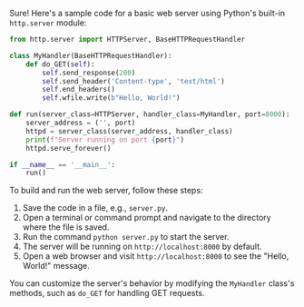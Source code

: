 Sure! Here's a sample code for a basic web server using Python's built-in `http.server` module:

```python
from http.server import HTTPServer, BaseHTTPRequestHandler

class MyHandler(BaseHTTPRequestHandler):
    def do_GET(self):
        self.send_response(200)
        self.send_header('Content-type', 'text/html')
        self.end_headers()
        self.wfile.write(b"Hello, World!")

def run(server_class=HTTPServer, handler_class=MyHandler, port=8000):
    server_address = ('', port)
    httpd = server_class(server_address, handler_class)
    print(f"Server running on port {port}")
    httpd.serve_forever()

if __name__ == '__main__':
    run()
```

To build and run the web server, follow these steps:

1. Save the code in a file, e.g., `server.py`.
2. Open a terminal or command prompt and navigate to the directory where the file is saved.
3. Run the command `python server.py` to start the server.
4. The server will be running on `http://localhost:8000` by default.
5. Open a web browser and visit `http://localhost:8000` to see the "Hello, World!" message.

You can customize the server's behavior by modifying the `MyHandler` class's methods, such as `do_GET` for handling GET requests.
